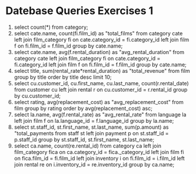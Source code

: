 # Datebase Queries Exercises 1

1. select count(*) from category;
2. select cate.name, count(fi.film_id) as "total_films"  from category cate left join film_category fi on cate.category_id = fi.category_id left join film f on fi.film_id = f.film_id group by cate.name;
3. select cate.name, avg(f.rental_duration) as "avg_rental_duration"  from category cate left join film_category fi on cate.category_id = fi.category_id left join film f on fi.film_id = f.film_id group by cate.name;
4. select title, sum(rental_rate*rental_duration) as "total_revenue" from film group by title order by title desc limit 10;
5. select cu.customer_id, cu.first_name, cu.last_name, count(r.rental_date) from customer cu left join rental r on cu.customer_id = r.rental_id group by cu.customer_id;  
6. select rating, avg(replacement_cost) as "avg_replacement_cost" from film group by rating order by avg(replacement_cost) asc;   
7. select la.name, avg(f.rental_rate) as "avg_rental_rate" from language la left join film f on la.language_id = f.language_id group by la.name;
8. select st.staff_id, st.first_name, st.last_name, sum(p.amount) as "total_payments from staff st left join payment p on st.staff_id = p.staff_id group by st.staff_id, st.first_name, st.last_name;
9. select ca.name, count(re.rental_id) from category ca left join film_category fica on ca.category_id = fica._category_id left join film fi on fica.film_id = fi.film_id left join inventory i on fi.film_id = i.film_id left join rental re on i.inventory_id = re.inventory_id group by ca.name;